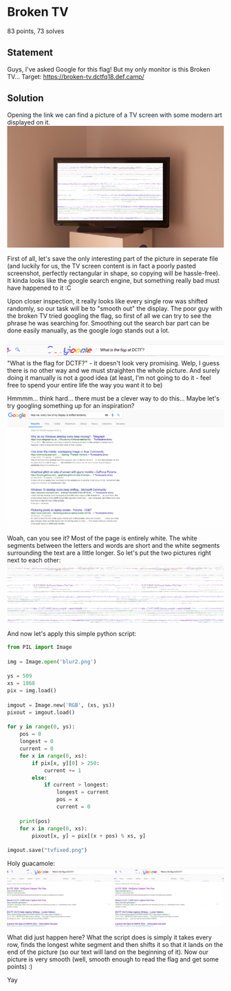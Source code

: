 Broken TV
=========

83 points, 73 solves

Statement
---------

Guys, I've asked Google for this flag! But my only monitor is this Broken TV... 
Target: https://broken-tv.dctfq18.def.camp/ 

Solution
--------

Opening the link we can find a picture of a TV screen with some modern art displayed on it.
![wot](notgoogle.png)

First of all, let's save the only interesting part of the picture in seperate file (and luckily for us, the TV screen content is in fact a poorly pasted screenshot, perfectly rectangular in shape, so copying will be hassle-free).
It kinda looks like the google search engine, but something really bad must have happened to it :C

Upon closer inspection, it really looks like every single row was shifted randomly, so our task will be to "smooth out" the display.
The poor guy with the broken TV tried googling the flag, so first of all we can try to see the phrase he was searching for.
Smoothing out the search bar part can be done easily manually, as the google logo stands out a lot.

![nope](quarterofagoogle.png)
"What is the flag for DCTF?" - it doesn't look very promising. Welp, I guess there is no other way and we must straighten the whole picture.
And surely doing it manually is not a good idea (at least, I'm not going to do it - feel free to spend your entire life the way you want it to be)

Hmmmm... think hard... there must be a clever way to do this... Maybe let's try googling something up for an inspiration?
![help](thegooglewearentlookingfor.png)

Woah, can you see it? Most of the page is entirely white. The white segments between the letters and words are short and the white segments surrounding the text are a little longer.
So let's put the two pictures right next to each other:
![twotimeswot](twonotgoogles.png)

And now let's apply this simple python script:

```python
from PIL import Image

img = Image.open('blur2.png')

ys = 509
xs = 1868
pix = img.load()

imgout = Image.new('RGB', (xs, ys))
pixout = imgout.load()

for y in range(0, ys):
	pos = 0
	longest = 0
	current = 0
	for x in range(0, xs):
		if pix[x, y][0] > 250:
			current += 1
		else:
			if current > longest:
				longest = current
				pos = x
				current = 0
				
	print(pos)
	for x in range(0, xs):
		pixout[x, y] = pix[(x + pos) % xs, y]
			
imgout.save("tvfixed.png")
```


Holy guacamole:
![yay](totallygoogle.png)

What did just happen here?
What the script does is simply it takes every row, finds the longest white segment and then shifts it so that it lands on the end of the picture (so our text will land on the beginning of it).
Now our picture is very smooth (well, smooth enough to read the flag and get some points) :)



Yay
